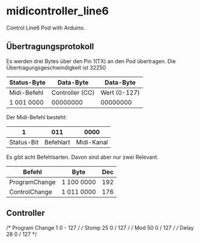 # midicontroller_line6
Control Line6 Pod with Arduino.

## 


## Übertragungsprotokoll
Es werden drei Bytes über den Pin 1(TX) an den Pod übertragen. Die Übertragungsgeschwindigkeit ist 32250

| Status-Byte | Data-Byte       | Data-Byte     |
| ----------- | --------------- | ------------- |
| Midi-Befehl | Controller (CC) | Wert (0-127)  |
| 1 001 0000  | 00000000        | 00000000      |
  
Der Midi-Befehl besteht:

| 1           | 011       | 0000       |
| ----------- | --------- | ---------- |
| Status-Bit  | Befehlart | Midi-Kanal |

Es gibt acht Befehlsarten. Davon sind aber nur zwei Relevant. 

| Befehl        | Byte       | Dec |      
| ------------- | ---------- | --- |
| ProgramChange | 1 100 0000 | 192 |
| ControlChange | 1 011 0000 | 176 |

##  Controller


/* Program Change   1    0 - 127             */
/* Stomp            25   0 / 127             */
/* Mod              50   0 / 127             */
/* Delay            28   0 / 127             */
